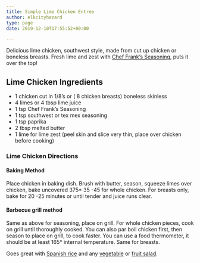 ```yaml
---
title: Simple Lime Chicken Entree
author: elkcityhazard
type: page
date: 2019-12-10T17:55:52+00:00

---
```

Delicious lime chicken, southwest style, made from cut up chicken or boneless breasts. Fresh lime and zest with [Chef Frank&#8217;s Seasoning][1], puts it over the top!

## Lime Chicken Ingredients

  * 1 chicken cut in 1/8&#8217;s or ( 8 chicken breasts) boneless skinless
  * 4 limes or 4 tbsp lime juice
  * 1 tsp Chef Frank&#8217;s Seasoning
  * 1 tsp southwest or tex mex seasoning
  * 1 tsp paprika
  * 2 tbsp melted butter
  * 1 lime for lime zest (peel skin and slice very thin, place over chicken before cooking)

### Lime Chicken Directions

#### Baking Method

Place chicken in baking dish. Brush with butter, season, squeeze limes over chicken, bake uncovered 375* 35 -45 for whole chicken. For breasts only, bake for 20 -25 minutes or until tender and juice runs clear.

#### Barbecue grill method

Same as above for seasoning, place on grill. For whole chicken pieces, cook on grill until thoroughly cooked. You can also par boil chicken first, then season to place on grill, to cook faster. You can use a food thermometer, it should be at least 165* internal temperature. Same for breasts.

Goes great with [Spanish rice][2] and any [vegetable][3] or [fruit salad][4].

 [1]: /wordpress/shop/
 [2]: /wordpress/easy-mexican-recipes/quick-spanish-rice-recipe/
 [3]: /wordpress/hot-vegetables/
 [4]: /wordpress/grilling-cookouts-and-barbecues/strawberry-spinach-salad-recipe/